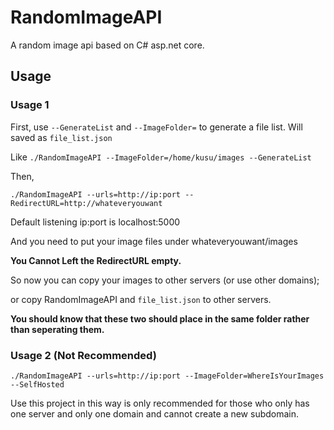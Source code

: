 # RandomImageAPI
A random image api based on C# asp.net core.

## Usage

### Usage 1
First, use ```--GenerateList``` and ```--ImageFolder=``` to generate a file list. Will saved as ```file_list.json```  

Like ```./RandomImageAPI --ImageFolder=/home/kusu/images --GenerateList```

Then,

``
./RandomImageAPI --urls=http://ip:port --RedirectURL=http://whateveryouwant
``

Default listening ip:port is localhost:5000

And you need to put your image files under whateveryouwant/images

**You Cannot Left the RedirectURL empty.**

So now you can copy your images to other servers (or use other domains);

or copy RandomImageAPI and ```file_list.json``` to other servers.

**You should know that these two should place in the same folder rather than seperating them.**


### Usage 2 (Not Recommended)

```
./RandomImageAPI --urls=http://ip:port --ImageFolder=WhereIsYourImages --SelfHosted
```

Use this project in this way is only recommended for those who only has one server and only one domain and cannot create a new subdomain.


